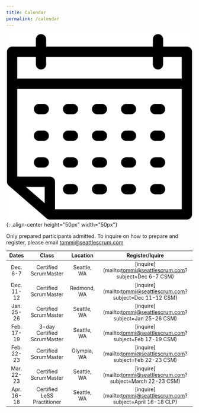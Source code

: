 ```yaml
---
title: Calendar
permalink: /calendar
---
```


![Calendar](assets/images/Calendar.svg){: .align-center height="50px" width="50px"}

Only prepared participants admitted. To inquire on how to prepare and register, please email tommi@seattlescrum.com

| Dates       | Class         |   Location  | Register/Iquire
| :----------: |:----------:| :------------:|:---------------:
| Dec. 6-7 | Certified ScrumMaster | Seattle, WA | [inquire](mailto:tommi@seattlescrum.com?subject=Dec 6-7 CSM)
| Dec. 11-12 | Certified ScrumMaster | Redmond, WA | [inquire](mailto:tommi@seattlescrum.com?subject=Dec 11-12 CSM)
| Jan. 25-26 | Certified ScrumMaster | Seattle, WA | [inquire](mailto:tommi@seattlescrum.com?subject=Jan 25-26 CSM)
| Feb. 17-19 | 3-day Certified ScrumMaster | Seattle, WA | [inquire](mailto:tommi@seattlescrum.com?subject=Feb 17-19 CSM)
| Feb. 22-23 | Certified ScrumMaster | Olympia, WA | [inquire](mailto:tommi@seattlescrum.com?subject=Feb 22-23 CSM)
| Mar. 22-23 | Certified ScrumMaster | Seattle, WA | [inquire](mailto:tommi@seattlescrum.com?subject=March 22-23 CSM)
| Apr. 16-18 | Certified LeSS Practitioner | Seattle, WA | [inquire](mailto:tommi@seattlescrum.com?subject=April 16-18 CLP)
